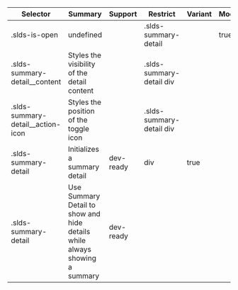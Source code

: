 

| Selector | Summary | Support | Restrict | Variant | Modifier |
|-------|-------|-------|-------|-------|-------|
| .slds-is-open | undefined |   | .slds-summary-detail |   | true |
| .slds-summary-detail__content | Styles the visibility of the detail content |   | .slds-summary-detail div |   |   |
| .slds-summary-detail__action-icon | Styles the position of the toggle icon |   | .slds-summary-detail div |   |   |
| .slds-summary-detail | Initializes a summary detail | dev-ready | div | true |   |
| .slds-summary-detail | Use Summary Detail to show and hide details while always showing a summary | dev-ready |   |   |   |